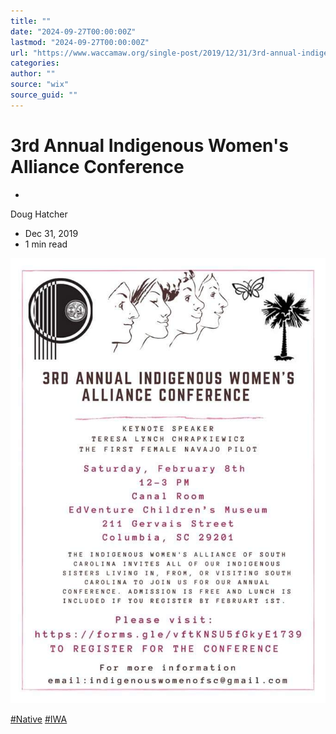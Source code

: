 ```yaml
---
title: ""
date: "2024-09-27T00:00:00Z"
lastmod: "2024-09-27T00:00:00Z"
url: "https://www.waccamaw.org/single-post/2019/12/31/3rd-annual-indigenous-womens-alliance-conference"
categories:
author: ""
source: "wix"
source_guid: ""
---
```


# 3rd Annual Indigenous Women's Alliance Conference

-

Doug Hatcher
- Dec 31, 2019
- 1 min read

![image](./images/98a108_bd0084c845044416aafb15ae0b7d3575~mv2-1.jpg)

[#Native](https://www.waccamaw.org/updates/hashtags/Native) [#IWA](https://www.waccamaw.org/updates/hashtags/IWA)

